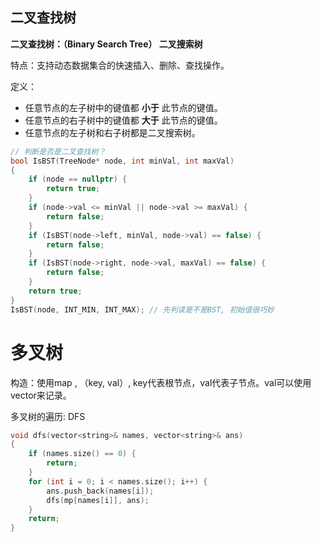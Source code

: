 ## 二叉查找树 

**二叉查找树：（Binary Search Tree） 二叉搜索树**

特点：支持动态数据集合的快速插入、删除、查找操作。

定义：

- 任意节点的左子树中的键值都 **小于** 此节点的键值。
- 任意节点的右子树中的键值都 **大于** 此节点的键值。
- 任意节点的左子树和右子树都是二叉搜索树。

```cpp
// 判断是否是二叉查找树？
bool IsBST(TreeNode* node, int minVal, int maxVal)
{
    if (node == nullptr) {
        return true;
    }
    if (node->val <= minVal || node->val >= maxVal) {
        return false;
    }
    if (IsBST(node->left, minVal, node->val) == false) {
        return false;
    }
    if (IsBST(node->right, node->val, maxVal) == false) {
        return false;
    }
    return true;
}
IsBST(node, INT_MIN, INT_MAX); // 先判读是不是BST, 初始值很巧妙
```



# 多叉树

构造：使用map , （key, val）, key代表根节点，val代表子节点。val可以使用vector来记录。

多叉树的遍历: DFS

``` cpp
void dfs(vector<string>& names, vector<string>& ans)
{
    if (names.size() == 0) {
        return;
    }
    for (int i = 0; i < names.size(); i++) {
        ans.push_back(names[i]);
        dfs(mp[names[i]], ans);
    }
    return;
}
```

